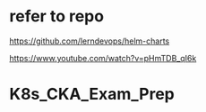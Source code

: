 # refer to repo 

https://github.com/lerndevops/helm-charts

https://www.youtube.com/watch?v=pHmTDB_qI6k
# K8s_CKA_Exam_Prep
